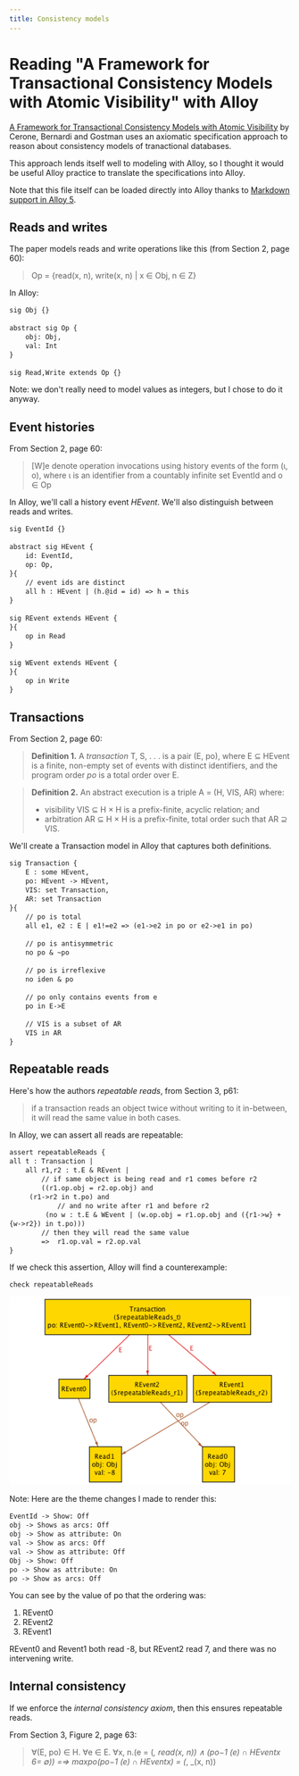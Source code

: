 ```yaml
---
title: Consistency models
---
```


# Reading "A Framework for Transactional Consistency Models with Atomic Visibility" with Alloy

[A Framework for Transactional Consistency Models with Atomic Visibility][1] by Cerone, Bernardi and
Gostman uses an axiomatic specification approach to reason about consistency
models of tranactional databases.

This approach lends itself well to modeling with Alloy, so I thought it would
be useful Alloy practice to translate the specifications into Alloy.

Note that this file itself can be loaded directly into Alloy thanks to [Markdown
support in Alloy 5][2].

## Reads and writes

The paper models reads and write operations like this (from Section 2, page
60):

> Op = {read(x, n), write(x, n) | x ∈ Obj, n ∈ Z}

In Alloy:

```alloy
sig Obj {}

abstract sig Op {
	obj: Obj,
	val: Int
}

sig Read,Write extends Op {}
```

Note: we don't really need to model values as integers, but I chose to do it
anyway.

## Event histories

From Section 2, page 60:

> [W]e denote operation invocations using history events of the form (ι, o), where ι is an identifier from a countably infinite
> set EventId and o ∈ Op

In Alloy, we'll call a history event *HEvent*. We'll also distinguish between
reads and writes.

```alloy
sig EventId {}

abstract sig HEvent {
	id: EventId,
	op: Op,
}{
	// event ids are distinct
	all h : HEvent | (h.@id = id) => h = this
}

sig REvent extends HEvent {
}{
	op in Read
}

sig WEvent extends HEvent {
}{
	op in Write
}
```

## Transactions

From Section 2, page 60:

> **Definition 1.** A *transaction* T, S, . . . is a pair (E, po), where E ⊆ HEvent is a finite,
> non-empty set of events with distinct identifiers, and the program order *po* is a total order
> over E.
 
> **Definition 2.** An abstract execution is a triple A = (H, VIS, AR) where:
> - visibility VIS ⊆ H × H is a prefix-finite, acyclic relation; and
> - arbitration AR ⊆ H × H is a prefix-finite, total order such that AR ⊇ VIS.

We'll create a Transaction model in Alloy that captures both definitions.

```alloy
sig Transaction {
	E : some HEvent,
	po: HEvent -> HEvent,
	VIS: set Transaction,
	AR: set Transaction
}{
	// po is total
	all e1, e2 : E | e1!=e2 => (e1->e2 in po or e2->e1 in po)

	// po is antisymmetric
	no po & ~po
	
	// po is irreflexive
	no iden & po

	// po only contains events from e
	po in E->E

	// VIS is a subset of AR
	VIS in AR
}
```


## Repeatable reads 

Here's how the authors *repeatable reads*, from Section 3, p61:

>  if a transaction reads an object twice without writing to it in-between, it will read the same value in both cases.

In Alloy, we can assert all reads are repeatable:

```alloy
assert repeatableReads {
all t : Transaction | 
	all r1,r2 : t.E & REvent |
		// if same object is being read and r1 comes before r2
		((r1.op.obj = r2.op.obj) and 
     (r1->r2 in t.po) and
			// and no write after r1 and before r2
		 (no w : t.E & WEvent | (w.op.obj = r1.op.obj and ({r1->w} + {w->r2}) in t.po)))
		// then they will read the same value
		=> 	r1.op.val = r2.op.val
}
```

If we check this assertion, Alloy will find a counterexample:

```alloy
check repeatableReads
```

![repeatable reads counterexample](repeatable-reads.png)

Note: Here are the theme changes I made to render this:

```
EventId -> Show: Off
obj -> Shows as arcs: Off
obj -> Show as attribute: On
val -> Show as arcs: Off
val -> Show as attribute: Off
Obj -> Show: Off
po -> Show as attribute: On
po -> Show as arcs: Off
```

You can see by the value of po that the ordering was: 

1. REvent0
1. REvent2
1. REvent1

REvent0 and Revent1 both read -8, but REvent2 read 7, and there was no
intervening write.


## Internal consistency

If we enforce the *internal consistency axiom*, then this ensures repeatable
reads.

From Section 3, Figure 2, page 63:

> ∀(E, po) ∈ H. ∀e ∈ E. ∀x, n.(e = (_, read(x, n)) ∧ (po−1 (e) ∩ HEventx 6= ∅)) =⇒ maxpo(po−1 (e) ∩ HEventx) = (_, _(x, n)) 


[1]: http://drops.dagstuhl.de/opus/volltexte/2015/5375/pdf/15.pdf 
[2]: https://github.com/AlloyTools/org.alloytools.alloy/wiki/5.0.0-Change-List#markdown-syntax
